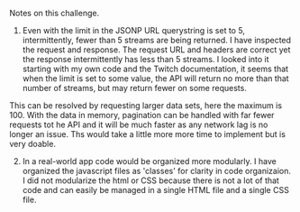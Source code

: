 Notes on this challenge.

1) Even with the limit in the JSONP URL querystring is set to 5, intermittently, fewer than 5 streams are being returned. I have inspected the request and response. The request URL and headers are correct yet the response intermittently has less than 5 streams. I looked into it starting with my own code and the Twitch documentation, it seems that when the limit is set to some value, the API will return no more than that number of streams, but may return fewer on some requests.

This can be resolved by requesting larger data sets, here the maximum is 100. With the data in memory, pagination can be handled with far fewer requests tot he API and it will be much faster as any network lag is no longer an issue. Ths would take a little more more time to implement but is very doable.


2) In a real-world app code would be organized more modularly. I have organized the javascript files as 'classes' for clarity in code organizaion. I did not modularize the html or CSS because there is not a lot of that code and can easily be managed in a single HTML file and a single CSS file.